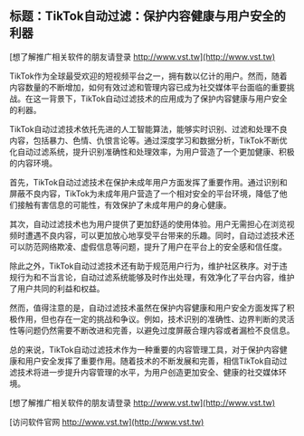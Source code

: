 ## **标题：TikTok自动过滤：保护内容健康与用户安全的利器**

[想了解推广相关软件的朋友请登录 http://www.vst.tw](http://www.vst.tw)

TikTok作为全球最受欢迎的短视频平台之一，拥有数以亿计的用户。然而，随着内容数量的不断增加，如何有效过滤和管理内容已成为社交媒体平台面临的重要挑战。在这一背景下，TikTok自动过滤技术的应用成为了保护内容健康与用户安全的利器。

TikTok自动过滤技术依托先进的人工智能算法，能够实时识别、过滤和处理不良内容，包括暴力、色情、仇恨言论等。通过深度学习和数据分析，TikTok不断优化自动过滤系统，提升识别准确性和处理效率，为用户营造了一个更加健康、积极的内容环境。

首先，TikTok自动过滤技术在保护未成年用户方面发挥了重要作用。通过识别和屏蔽不良内容，TikTok为未成年用户营造了一个相对安全的平台环境，降低了他们接触有害信息的可能性，有效保护了未成年用户的身心健康。

其次，自动过滤技术也为用户提供了更加舒适的使用体验。用户无需担心在浏览视频时遭遇不良内容，可以更加放心地享受平台带来的乐趣。同时，自动过滤技术还可以防范网络欺凌、虚假信息等问题，提升了用户在平台上的安全感和信任度。

除此之外，TikTok自动过滤技术还有助于规范用户行为，维护社区秩序。对于违规行为和不当言论，自动过滤系统能够及时作出处理，有效净化了平台内容，维护了用户共同的利益和权益。

然而，值得注意的是，自动过滤技术虽然在保护内容健康和用户安全方面发挥了积极作用，但也存在一定的挑战和争议。例如，技术识别的准确性、边界判断的灵活性等问题仍然需要不断改进和完善，以避免过度屏蔽合理内容或者漏检不良信息。

总的来说，TikTok自动过滤技术作为一种重要的内容管理工具，对于保护内容健康和用户安全发挥了重要作用。随着技术的不断发展和完善，相信TikTok自动过滤技术将进一步提升内容管理的水平，为用户创造更加安全、健康的社交媒体环境。

[想了解推广相关软件的朋友请登录 http://www.vst.tw](http://www.vst.tw)


[访问软件官网 http://www.vst.tw](http://www.vst.tw)
